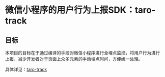 # 微信小程序的用户行为上报SDK：taro-track

## 目标

本项目的目标在于通过编译的手段对微信小程序进行全埋点监控，将用户行为进行上报，减少开发者对于页面上众多元素的手动埋点时间，方便统一处理。

具体详见：[taro-track](./taro-track.md)

